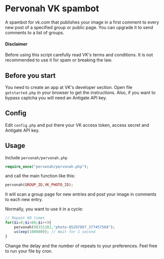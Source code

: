 # Pervonah VK spambot
A spambot for vk.com that publishes your image in a first comment to every new post of a specified group or public page. You can upgrade it to send comments to a list of groups.

#### Disclaimer
Before using this script carefully read VK's terms and conditions. It is not recommended to use it for spam or breaking the law.

## Before you start
You need to create an app at VK's developer section. Open file `getstarted.php` in your browser to get the instructions. Also, if you want to bypass captcha you will need an Antigate API key.

## Config
Edit `config.php` and put there your VK access token, access secret and Antigate API key.

## Usage
Include `pervonah/pervonah.php`
```php
require_once("pervonah/pervonah.php");
```
and call the main function like this:
```php
pervonah(GROUP_ID,VK_PHOTO_ID);
```
It will scan a group page for new entries and post your image in comments to each new entry.

Normally, you want to use it in a cycle:
```php
// Repeat 60 times
for($i=0;$i<60;$i++){
	pervonah(98331381,"photo-85297897_377457569");
	usleep(1000000); // Wait for 1 second
}
```
Change the delay and the number of repeats to your preferences. Feel free to run your file by cron.
